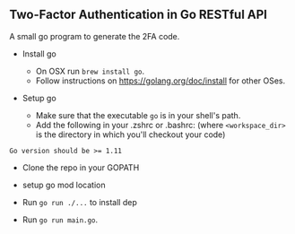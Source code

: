 ## Two-Factor Authentication in Go RESTful API
A small go program to generate the 2FA code.

- Install go
    - On OSX run `brew install go`.
    - Follow instructions on https://golang.org/doc/install for other OSes.

- Setup go
    - Make sure that the executable `go` is in your shell's path.
    - Add the following in your .zshrc or .bashrc: (where `<workspace_dir>` is the directory in
        which you'll checkout your code)

```
Go version should be >= 1.11
```

- Clone the repo in your GOPATH
- setup go mod location


- Run `go run ./...` to install dep
- Run `go run main.go`. 
